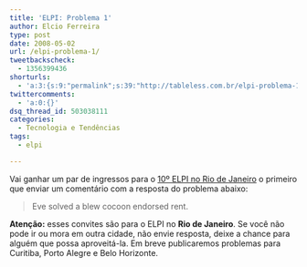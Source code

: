 ```yaml
---
title: 'ELPI: Problema 1'
author: Elcio Ferreira
type: post
date: 2008-05-02
url: /elpi-problema-1/
tweetbackscheck:
  - 1356399436
shorturls:
  - 'a:3:{s:9:"permalink";s:39:"http://tableless.com.br/elpi-problema-1";s:7:"tinyurl";s:26:"http://tinyurl.com/3fngwz2";s:4:"isgd";s:19:"http://is.gd/ZRjEvT";}'
twittercomments:
  - 'a:0:{}'
dsq_thread_id: 503038111
categories:
  - Tecnologia e Tendências
tags:
  - elpi

---
```

Vai ganhar um par de ingressos para o [10º ELPI no Rio de Janeiro][1] o primeiro que enviar um comentário com a resposta do problema abaixo:

> Eve solved a blew cocoon endorsed rent.

**Atenção:** esses convites são para o ELPI no **Rio de Janeiro**. Se você não pode ir ou mora em outra cidade, não envie resposta, deixe a chance para alguém que possa aproveitá-la. Em breve publicaremos problemas para Curitiba, Porto Alegre e Belo Horizonte.

 [1]: https://www.locaweb.com.br/encontro/